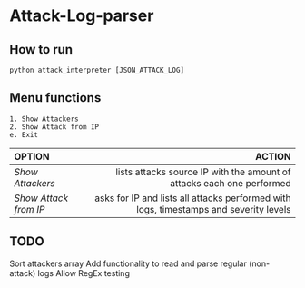 # Attack-Log-parser

## How to run
`python attack_interpreter [JSON_ATTACK_LOG]`

## Menu functions
	1. Show Attackers
	2. Show Attack from IP
	e. Exit

| **OPTION** | **ACTION** |
| :--- | ---: |
| *Show Attackers* | lists attacks source IP with the amount of attacks each one performed |
| *Show Attack from IP* | asks for IP and lists all attacks performed with logs, timestamps and severity levels |

## TODO
Sort attackers array
Add functionality to read and parse regular (non-attack) logs
Allow RegEx testing
